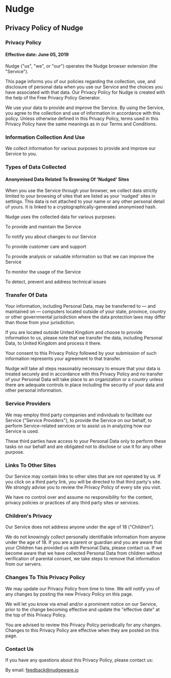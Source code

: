 
# Nudge

  

## Privacy Policy of Nudge

  

### Privacy Policy

#### Effective date: June 05, 2019

  

Nudge ("us", "we", or "our") operates the Nudge browser extension (the "Service").

  

This page informs you of our policies regarding the collection, use, and disclosure of personal data when you use our Service and the choices you have associated with that data. Our Privacy Policy for Nudge is created with the help of the Free Privacy Policy Generator.

  

We use your data to provide and improve the Service. By using the Service, you agree to the collection and use of information in accordance with this policy. Unless otherwise defined in this Privacy Policy, terms used in this Privacy Policy have the same meanings as in our Terms and Conditions.

  

### Information Collection And Use

We collect information for various purposes to provide and improve our Service to you.

  

### Types of Data Collected

  

#### Anonymised Data Related To Browsing Of 'Nudged' Sites

When you use the Service through your browser, we collect data strictly limited to your browsing of sites that are listed as your 'nudged' sites in settings. This data is not attached to your name or any other personal detail of yours. It is linked to a cryptographically-generated anonymised hash.

Nudge uses the collected data for various purposes:

To provide and maintain the Service

To notify you about changes to our Service

To provide customer care and support

To provide analysis or valuable information so that we can improve the Service

To monitor the usage of the Service

To detect, prevent and address technical issues

  

### Transfer Of Data

Your information, including Personal Data, may be transferred to — and maintained on — computers located outside of your state, province, country or other governmental jurisdiction where the data protection laws may differ than those from your jurisdiction.

  

If you are located outside United Kingdom and choose to provide information to us, please note that we transfer the data, including Personal Data, to United Kingdom and process it there.

  

Your consent to this Privacy Policy followed by your submission of such information represents your agreement to that transfer.

  

Nudge will take all steps reasonably necessary to ensure that your data is treated securely and in accordance with this Privacy Policy and no transfer of your Personal Data will take place to an organization or a country unless there are adequate controls in place including the security of your data and other personal information.

  

### Service Providers

We may employ third party companies and individuals to facilitate our Service ("Service Providers"), to provide the Service on our behalf, to perform Service-related services or to assist us in analyzing how our Service is used.

  

These third parties have access to your Personal Data only to perform these tasks on our behalf and are obligated not to disclose or use it for any other purpose.

  

### Links To Other Sites

Our Service may contain links to other sites that are not operated by us. If you click on a third party link, you will be directed to that third party's site. We strongly advise you to review the Privacy Policy of every site you visit.

  

We have no control over and assume no responsibility for the content, privacy policies or practices of any third party sites or services.

  

### Children's Privacy

Our Service does not address anyone under the age of 18 ("Children").

  

We do not knowingly collect personally identifiable information from anyone under the age of 18. If you are a parent or guardian and you are aware that your Children has provided us with Personal Data, please contact us. If we become aware that we have collected Personal Data from children without verification of parental consent, we take steps to remove that information from our servers.

  

### Changes To This Privacy Policy

We may update our Privacy Policy from time to time. We will notify you of any changes by posting the new Privacy Policy on this page.

  

We will let you know via email and/or a prominent notice on our Service, prior to the change becoming effective and update the "effective date" at the top of this Privacy Policy.

  

You are advised to review this Privacy Policy periodically for any changes. Changes to this Privacy Policy are effective when they are posted on this page.

  

### Contact Us

If you have any questions about this Privacy Policy, please contact us:

By email: feedback@nudgeware.io